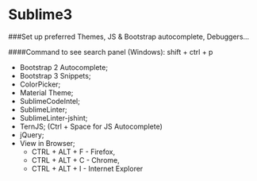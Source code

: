 # Sublime3
###Set up preferred Themes, JS &amp; Bootstrap autocomplete, Debuggers...

####Command to see search panel (Windows): shift + ctrl + p 

- Bootstrap 2 Autocomplete;
- Bootstrap 3 Snippets;
- ColorPicker;
- Material Theme;
- SublimeCodeIntel;
- SublimeLinter;
- SublimeLinter-jshint;
- TernJS; (Ctrl + Space for JS Autocomplete)
- jQuery;
- View in Browser; 
  - CTRL + ALT + F - Firefox, 
  - CTRL + ALT + C - Chrome,
  - CTRL + ALT + I - Internet Explorer
